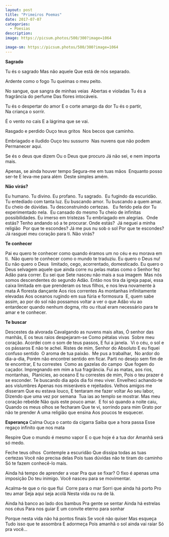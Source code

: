 ```yaml
---
layout: post
title: "Primeiros Poemas"
date: 2017-07-07
categories:
  - Poesias
description:
image: https://picsum.photos/500/300?image=1064

image-sm: https://picsum.photos/500/300?image=1064
---
```


**Sagrado**

Tu és o sagrado
Mas não aquele 
Que está de nós separado. 

Ardente como o fogo
Tu queimas o meu peito. 

No sangue, que sangra de minhas veias 
Abertas e violadas
Tu és a fragrância do perfume
Das flores intocáveis. 

Tu és o despertar do amor
E o corte amargo da dor
Tu és o partir, 
Na criança o sorrir.

É o vento no cais
E a lágrima que se vai.

Rasgado e perdido
Ouço teus gritos 
Nos becos que caminho. 

Embriagado e iludido
Ouço teu sussurro 
Nas nuvens que não podem
Permanecer aqui.

Se és o deus que dizem
Ou o Deus que procuro
Já não sei, e nem importa mais.

Apenas, se ainda houver tempo
Segura-me em tuas mãos 
Enquanto posso ser-te
E leva-me para além 
Deste simples amém. 


**Não virás?**

Eu humano.
Tu divino.
Eu profano.
Tu sagrado. 
Eu fugindo da escuridão. 
Tu entediado com tanta luz.
Eu buscando amor.
Tu buscando a quem amar. 
Eu cheio de dúvidas.
Tu desconstruindo certezas.  
Eu ferido pela dor
Tu experimentado nela. 
Eu cansado do mesmo
Tu cheio de infinitas possibilidades.
Eu imerso em tristezas
Tu embriagado em alegrias. 
Onde estás?
Tenho andando só a te procurar.
Onde estás? 
Já neguei a minha religião 
Por que te escondes?
Já me pus nu sob o sol
Por que te escondes?
Já rasguei meu coração para ti.
Não virás?




**Te conhecer**

Pai eu quero te conhecer
como quando éramos um no céu
e eu morava em ti. 
Não quero te conhecer
como o mundo te traduziu.
Eu quero o Deus nu!
Eu não quero o Deus 
limitado, cego, acorrentado, domesticado.
Eu quero o Deus selvagem
aquele que ainda corre nu pelas matas
como o Senhor fez Adão para correr.
Eu sei que Sete nasceu não mais a sua imagem 
Mas nós somos descendentes do segundo Adão.
Então nos tira da igreja papai,
essa caixa limitada em que prenderam os teus filhos,
e nos leva novamente à mata
A floresta dançante
Aos rios correntes
As montanhas infinitamente elevadas
Aos oceanos rugindo em sua fúria e formosura 
E, quem sabe assim,
ao por do sol
não possamos voltar a ver
o que Adão viu ao entardecer
quando nenhum dogma, rito ou ritual
eram necessário para te amar e te conhecer. 



**Te buscar**

Descestes da alvorada
Cavalgando as nuvens mais altas,
Ó senhor das manhãs,
E os teus raios despejaram-se
Como pétalas vivas 
Sobre meu coração.
Acordei com o som de teus passos,
E fui a janela. 
Vi o céu, o sol e os pássaros
E não te achei.
Ristes de mim, Senhor do Absoluto
E eu fiquei confuso sentido 
O aroma de tua paixão. 
Me pus a trabalhar, 
No ardor do dia-a-dia,
Porém não encontrei sentido em ficar.
Parti no desejo sem fim de te encontrar,
E tu correstes 
Como as gazelas do campo 
Que fogem do caçador.
Impregnando em mim a tua fragrância.
Fui as matas, aos rios, montanhas, 
Planícies, ao oceano
E tu correstes de mim,
Pois o teu prazer é se esconder.
Te buscando dia após dia foi meu viver.
Envelheci achando-te aos vislumbres
Apenas nos miseráveis e rejeitados.
Velhos amigos me disseram
Que eu estava louco,
E tentaram me fazer voltar
Ao seu labor,
Dizendo que uma vez por semana 
Tua ias ao templo se mostrar.
Mas meu coração rebelde 
Não quis este pouco amar. 
E foi só quando a noite caiu, 
Quando os meus olhos se fecharam
Que te vi, sorrindo para mim
Grato por não te prender
A uma religião que ensina 
Aos poucos te esquecer. 



**Esperança** 
Calma
Ouça o canto da cigarra
Saiba que a hora passa
Esse regaço infinito que nos mata

Respire
Que o mundo é mesmo vapor
E o que hoje é a tua dor
Amanhã será só medo.

Feche teus olhos 
Contemple a escuridão
Que dissipa todas as tuas certezas
Você não precisa delas
Pois tuas dúvidas não te tiram do caminho
Só te fazem conhecê-lo mais.

Ainda há tempo de aprender a voar
Pra que se fixar?
O fixo é apenas uma imposição
Do teu inimigo.
Você nasceu para se movimentar. 

Acalma-te que o rio que flui 
Corre para o mar
Sorri que ainda há porto
Pro teu amar
Seja aqui seja acolá
Nesta vida ou na de lá.

Ainda há banco ao lado dos bambus
Pra gente se sentar
Ainda há estrelas nos céus
Para nos guiar
E um convite eterno para sonhar

Porque nesta vida não há pontos finais
Se você não quiser
Mas esqueça 
Tudo isso que te assombra 
E adormeça
Pois amanhã o sol ainda vai raiar
Só pra você...
